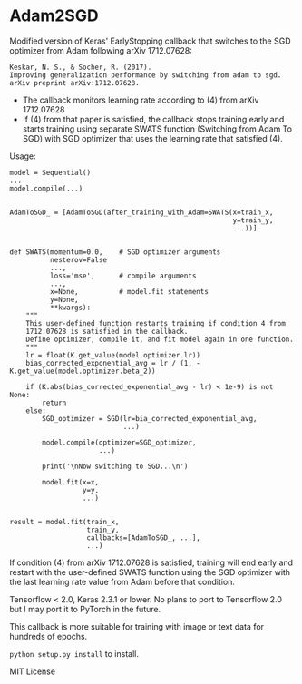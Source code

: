 # Adam2SGD

Modified version of Keras' EarlyStopping callback that switches to the SGD
optimizer from Adam following arXiv 1712.07628:

    Keskar, N. S., & Socher, R. (2017).
    Improving generalization performance by switching from adam to sgd.
    arXiv preprint arXiv:1712.07628.
       
- The callback monitors learning rate according to (4) from arXiv 1712.07628
- If (4) from that paper is satisfied, the callback stops training early and
starts training using separate SWATS function (Switching from Adam To SGD) with
SGD optimizer that uses the learning rate that satisfied (4).
       
Usage:


    model = Sequential()
    ...
    model.compile(...)    
    
    
    AdamToSGD_ = [AdamToSGD(after_training_with_Adam=SWATS(x=train_x, 
                                                           y=train_y,
                                                           ...))]
                                                           
                                                           
    def SWATS(momentum=0.0,    # SGD optimizer arguments
              nesterov=False
              ...,
              loss='mse',      # compile arguments
              ...,
              x=None,          # model.fit statements
              y=None,
              **kwargs):
        """
        This user-defined function restarts training if condition 4 from 
        1712.07628 is satisfied in the callback.
        Define optimizer, compile it, and fit model again in one function.
        """
        lr = float(K.get_value(model.optimizer.lr))
        bias_corrected_exponential_avg = lr / (1. - K.get_value(model.optimizer.beta_2))
     
        if (K.abs(bias_corrected_exponential_avg - lr) < 1e-9) is not None:
            return
        else:
            SGD_optimizer = SGD(lr=bia_corrected_exponential_avg,
                                ...)
         
            model.compile(optimizer=SGD_optimizer,
                          ...)
                       
            print('\nNow switching to SGD...\n')
         
            model.fit(x=x,
                      y=y,
                      ...)
      
     
    result = model.fit(train_x,
                       train_y,
                       callbacks=[AdamToSGD_, ...],
                       ...)


If condition (4) from arXiv 1712.07628 is satisfied, training will end early and
restart with the user-defined SWATS function using the SGD optimizer with the last 
learning rate value from Adam before that condition.

Tensorflow < 2.0, Keras 2.3.1 or lower. No plans to port to Tensorflow 2.0 but I 
may port it to PyTorch in the future.

This callback is more suitable for training with image or text data for hundreds of 
epochs.

`python setup.py install` to install.

MIT License
